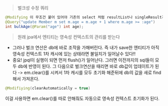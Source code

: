 > 벌크성 수정 쿼리 

```java
@Modifying 이 무조건 붙어 있어야 기존의 select 처럼 resultList나 singleResult가 안나온다 즉 executeUpdate로 나온다.
@Query("update Member m set m.age = m.age + 1 where m.age >= :age")
int bulkAge(@Param("age") int age);
```

> 원래 jpa에서 엔티티는 영속성 컨텍스트의 관리를 받는다 

- 그러나 벌크 연산은 db에 바로 조작을 가해버린다. 즉 내가 save한 엔티티가 아직 영속성 컨텍스트 1차 캐시에 있는 상태라면 불일치가 일어날수 있다!! 
- 중요! jpql이 실행이 되면 먼저 flush()가 일어난다. 그러면 이전까지의 sql들이 모두 db에 반영이 된다. 그 다음으로 벌크연산을 때리면 바로 db값이 업데이트가 된다 -> em.clear()를 시켜서 1차 캐시를 모두 초기화 해준뒤에 db의 값을 새로 find해서 가져온다. 

```java
@Modifiying(clearAutomatically = true)
```
이걸 사용하면 em.clear()를 따로 안해줘도 자동으로 영속성 컨텍스트 초기화가 된다. 
